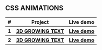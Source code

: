 ## CSS ANIMATIONS

   <table>
        <tr>
            <th>#</th>
            <th>Project</th>
            <th>Live demo</th>
        </tr>
        <tr>
            <th>1</th>
            <th><a href="https://github.com/phantranthelinh/css-animations/tree/main/3D%20Growing%20Text">3D GROWING TEXT</a></th>
            <th><a target="_blank" href="https://phantranthelinh.github.io/css-animations/3D%20Growing%20Text">Live demo</a></th>
        </tr>
        <tr>
            <th>2</th>
            <th><a href="https://github.com/phantranthelinh/css-animations/tree/main/Cool%20css%20loader">3D GROWING TEXT</a></th>
            <th><a target="_blank" href="https://phantranthelinh.github.io/css-animations/Cool%20css%20loader">Live demo</a></th>
        </tr>
    </table>
